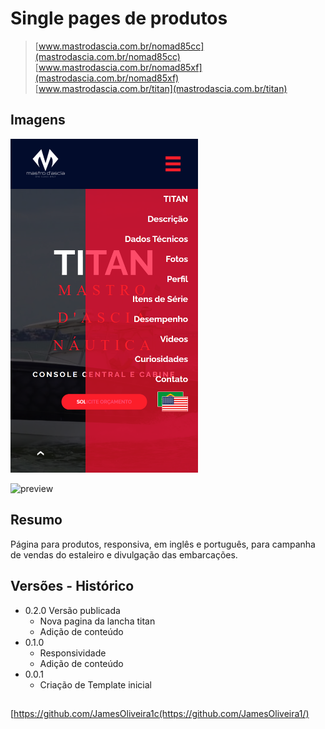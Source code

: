 # Single pages de produtos

> [www.mastrodascia.com.br/nomad85cc](mastrodascia.com.br/nomad85cc)<br>
> [www.mastrodascia.com.br/nomad85xf](mastrodascia.com.br/nomad85xf)<br>
> [www.mastrodascia.com.br/titan](mastrodascia.com.br/titan)<br>

## Imagens

  <p>    
  <img src="Shared/01.png" width="300" alt="preview">
  </p>

  <p>    
  <img src="Shared/02.png" width="600" alt="preview">
  </p>

## Resumo

Página para produtos, responsiva, em inglês e português, para campanha de vendas do estaleiro e divulgação das embarcações. 

## Versões - Histórico

* 0.2.0 Versão publicada
    * Nova pagina da lancha titan
    * Adição de conteúdo
* 0.1.0
    * Responsividade
    * Adição de conteúdo
* 0.0.1
    * Criação de Template inicial

## 

[https://github.com/JamesOliveira1c(https://github.com/JamesOliveira1/)



